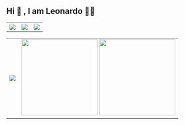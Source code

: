 
<h2>Hi 👋 , I am Leonardo 👨‍💻 </h2> 

 <table  border-bottom"0px" position="center">
  <td>
  <center> <img src="https://img.shields.io/badge/LinkedIn-0077B5?style=for-the-badge&logo=linkedin&logoColor=white"></center>
  </td>
  <td>
   <img src="https://img.shields.io/badge/Instagram-E4405F?style=for-the-badge&logo=instagram&logoColor=white">
  </td>
  <td>
   <img src="https://img.shields.io/badge/GitHub-100000?style=for-the-badge&logo=github&logoColor=white">
  </td>
 </table>
 <table  border-bottom"0px" position="center">
  <td>
   <img src="https://c.tenor.com/3bTxZ4HdrysAAAAC/pixels-neon.gif">
  </td>
  <td>

   <img src="https://github-readme-stats.vercel.app/api?username=le0henr1que" width="200px">


  <img src="https://github-readme-streak-stats.herokuapp.com/?user=le0henr1que" width="200px">

  </td>
 </table>
 
